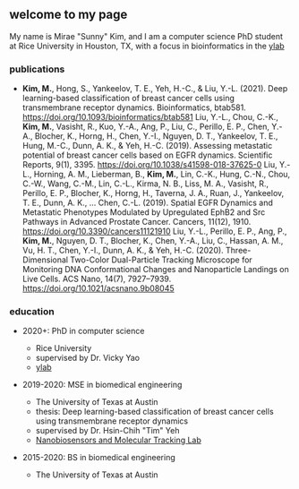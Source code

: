 ## welcome to my page

My name is Mirae "Sunny" Kim, and I am a computer science PhD student at Rice University in Houston, TX, with a focus in bioinformatics in the [ylab](https://www.cs.rice.edu/~vy/)

### publications
- **Kim, M.**, Hong, S., Yankeelov, T. E., Yeh, H.-C., & Liu, Y.-L. (2021). Deep learning-based classification of breast cancer cells using transmembrane receptor dynamics. Bioinformatics, btab581. https://doi.org/10.1093/bioinformatics/btab581
Liu, Y.-L., Chou, C.-K., **Kim, M.**, Vasisht, R., Kuo, Y.-A., Ang, P., Liu, C., Perillo, E. P., Chen, Y.-A., Blocher, K., Horng, H., Chen, Y.-I., Nguyen, D. T., Yankeelov, T. E., Hung, M.-C., Dunn, A. K., & Yeh, H.-C. (2019). Assessing metastatic potential of breast cancer cells based on EGFR dynamics. Scientific Reports, 9(1), 3395. https://doi.org/10.1038/s41598-018-37625-0
Liu, Y.-L., Horning, A. M., Lieberman, B., **Kim, M.**, Lin, C.-K., Hung, C.-N., Chou, C.-W., Wang, C.-M., Lin, C.-L., Kirma, N. B., Liss, M. A., Vasisht, R., Perillo, E. P., Blocher, K., Horng, H., Taverna, J. A., Ruan, J., Yankeelov, T. E., Dunn, A. K., … Chen, C.-L. (2019). Spatial EGFR Dynamics and Metastatic Phenotypes Modulated by Upregulated EphB2 and Src Pathways in Advanced Prostate Cancer. Cancers, 11(12), 1910. https://doi.org/10.3390/cancers11121910
Liu, Y.-L., Perillo, E. P., Ang, P., **Kim, M.**, Nguyen, D. T., Blocher, K., Chen, Y.-A., Liu, C., Hassan, A. M., Vu, H. T., Chen, Y.-I., Dunn, A. K., & Yeh, H.-C. (2020). Three-Dimensional Two-Color Dual-Particle Tracking Microscope for Monitoring DNA Conformational Changes and Nanoparticle Landings on Live Cells. ACS Nano, 14(7), 7927–7939. https://doi.org/10.1021/acsnano.9b08045


### education

- 2020+: PhD in computer science
  - Rice University
  - supervised by Dr. Vicky Yao
  - [ylab](https://www.cs.rice.edu/~vy/)
  
- 2019-2020: MSE in biomedical engineering
  - The University of Texas at Austin
  - thesis: Deep learning-based classification of breast cancer cells using transmembrane receptor dynamics
  - supervised by Dr. Hsin-Chih "Tim" Yeh
  - [Nanobiosensors and Molecular Tracking Lab](http://research.engr.utexas.edu/yeh/home)
  
- 2015-2020: BS in biomedical engineering
  - The University of Texas at Austin
